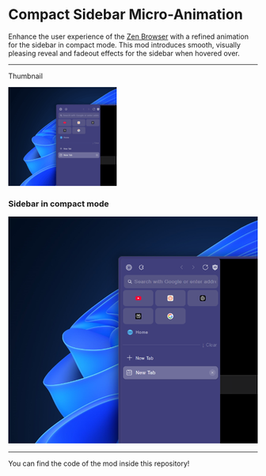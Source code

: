 # Compact Sidebar Micro-Animation

Enhance the user experience of the [Zen Browser](https://zen-browser.app/) with a refined animation for the sidebar in compact mode. This mod introduces smooth, visually pleasing reveal and fadeout effects for the sidebar when hovered over.

---

Thumbnail

![image](./sidebar-animation-thumbnail.png)

### Sidebar in compact mode
![image](./sidebar-animation.png)


---

You can find the code of the mod inside this repository!